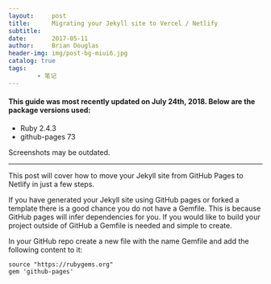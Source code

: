 ```yaml
---
layout:     post
title:      Migrating your Jekyll site to Vercel / Netlify
subtitle:   
date:       2017-05-11
author:     Brian Douglas
header-img: img/post-bg-miui6.jpg
catalog: true
tags:    
        - 笔记
---
```


#### This guide was most recently updated on July 24th, 2018. Below are the package versions used:
* Ruby 2.4.3
* github-pages 73

Screenshots may be outdated.

***

This post will cover how to move your Jekyll site from GitHub Pages to Netlify in just a few steps.

If you have generated your Jekyll site using GitHub pages or forked a template there is a good chance you do not have a Gemfile. This is because GitHub pages will infer dependencies for you. If you would like to build your project outside of GitHub a Gemfile is needed and simple to create.

In your GitHub repo create a new file with the name Gemfile and add the following content to it:

```
source "https://rubygems.org"
gem 'github-pages'
```
